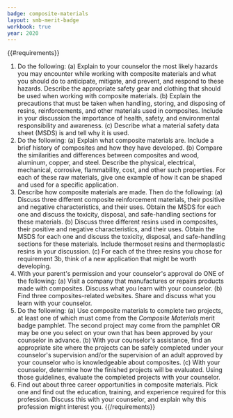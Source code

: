 ```yaml
---
badge: composite-materials
layout: smb-merit-badge
workbook: true
year: 2020
---
```


{{#requirements}}
1. Do the following:
    (a) Explain to your counselor the most likely hazards you may encounter while working with composite materials and what you should do to anticipate, mitigate, and prevent, and respond to these hazards. Describe the appropriate safety gear and clothing that should be used when working with composite materials.
    (b) Explain the precautions that must be taken when handling, storing, and disposing of resins, reinforcements, and other materials used in composites. Include in your discussion the importance of health, safety, and environmental responsibility and awareness.
    (c) Describe what a material safety data sheet (MSDS) is and tell why it is used.
2. Do the following:
    (a) Explain what composite materials are. Include a brief history of composites and how they have developed.
    (b) Compare the similarities and differences between composites and wood, aluminum, copper, and steel. Describe the physical, electrical, mechanical, corrosive, flammability, cost, and other such properties. For each of these raw materials, give one example of how it can be shaped and used for a specific application.
3. Describe how composite materials are made. Then do the following:
    (a) Discuss three different composite reinforcement materials, their positive and negative characteristics, and their uses. Obtain the MSDS for each one and discuss the toxicity, disposal, and safe-handling sections for these materials.
    (b) Discuss three different resins used in composites, their positive and negative characteristics, and their uses. Obtain the MSDS for each one and discuss the toxicity, disposal, and safe-handling sections for these materials. Include thermoset resins and thermoplastic resins in your discussion.
    (c) For each of the three resins you chose for requirement 3b, think of a new application that might be worth developing.
4. With your parent's permission and your counselor's approval do ONE of the following:
    (a) Visit a company that manufactures or repairs products made with composites. Discuss what you learn with your counselor.
    (b) Find three composites-related websites. Share and discuss what you learn with your counselor.
5. Do the following:
    (a) Use composite materials to complete two projects, at least one of which must come from the *Composite Materials* merit badge pamphlet. The second project may come from the pamphlet OR may be one you select on your own that has been approved by your counselor in advance.
    (b) With your counselor's assistance, find an appropriate site where the projects can be safely completed under your counselor's supervision and/or the supervision of an adult approved by your counselor who is knowledgeable about composites.
    (c) With your counselor, determine how the finished projects will be evaluated. Using those guidelines, evaluate the completed projects with your counselor.
6. Find out about three career opportunities in composite materials. Pick one and find out the education, training, and experience required for this profession. Discuss this with your counselor, and explain why this profession might interest you.
{{/requirements}}
